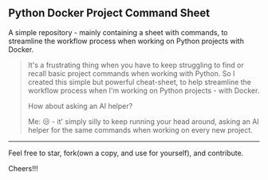 ## Python Docker Project Command Sheet

A simple repository - mainly containing a sheet with commands, to streamline the workflow process when working on Python projects with Docker.

> It's a frustrating thing when you have to keep struggling to find or recall basic project commands when working with Python. So I created this simple but powerful cheat-sheet, to help streamline the workflow process when I'm working on Python projects - with Docker. 
>
> How about asking an AI helper?
>
> Me: 😒 - it' simply silly to keep running your head around, asking an AI helper for the same commands when working on every new project.

---

Feel free to star, fork(own a copy, and use for yourself), and contribute.

Cheers!!!
